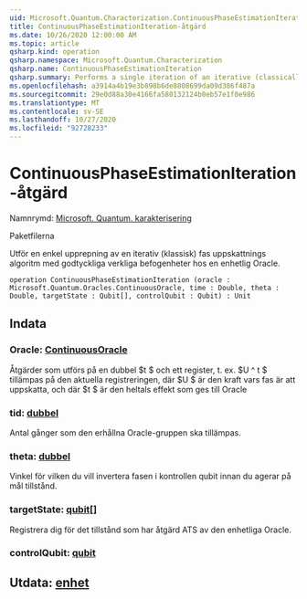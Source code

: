 ```yaml
---
uid: Microsoft.Quantum.Characterization.ContinuousPhaseEstimationIteration
title: ContinuousPhaseEstimationIteration-åtgärd
ms.date: 10/26/2020 12:00:00 AM
ms.topic: article
qsharp.kind: operation
qsharp.namespace: Microsoft.Quantum.Characterization
qsharp.name: ContinuousPhaseEstimationIteration
qsharp.summary: Performs a single iteration of an iterative (classically-controlled) phase estimation algorithm using arbitrary real powers of a unitary oracle.
ms.openlocfilehash: a3914a4b19e3b898b6de8808699da09d386f487a
ms.sourcegitcommit: 29e0d88a30e4166fa580132124b0eb57e1f0e986
ms.translationtype: MT
ms.contentlocale: sv-SE
ms.lasthandoff: 10/27/2020
ms.locfileid: "92728233"
---
```

# <a name="continuousphaseestimationiteration-operation"></a>ContinuousPhaseEstimationIteration-åtgärd

Namnrymd: [Microsoft. Quantum. karakterisering](xref:Microsoft.Quantum.Characterization)

Paketfilerna [](https://nuget.org/packages/)


Utför en enkel upprepning av en iterativ (klassisk) fas uppskattnings algoritm med godtyckliga verkliga befogenheter hos en enhetlig Oracle.

```qsharp
operation ContinuousPhaseEstimationIteration (oracle : Microsoft.Quantum.Oracles.ContinuousOracle, time : Double, theta : Double, targetState : Qubit[], controlQubit : Qubit) : Unit
```


## <a name="input"></a>Indata

### <a name="oracle--continuousoracle"></a>Oracle: [ContinuousOracle](xref:Microsoft.Quantum.Oracles.ContinuousOracle)

Åtgärder som utförs på en dubbel $t $ och ett register, t. ex. $U ^ t $ tillämpas på den aktuella registreringen, där $U $ är den kraft vars fas är att uppskatta, och där $t $ är den heltals effekt som ges till Oracle


### <a name="time--double"></a>tid: [dubbel](xref:microsoft.quantum.lang-ref.double)

Antal gånger som den erhållna Oracle-gruppen ska tillämpas.


### <a name="theta--double"></a>theta: [dubbel](xref:microsoft.quantum.lang-ref.double)

Vinkel för vilken du vill invertera fasen i kontrollen qubit innan du agerar på mål tillstånd.


### <a name="targetstate--qubit"></a>targetState: [qubit](xref:microsoft.quantum.lang-ref.qubit)[]

Registrera dig för det tillstånd som har åtgärd ATS av den enhetliga Oracle.


### <a name="controlqubit--qubit"></a>controlQubit: [qubit](xref:microsoft.quantum.lang-ref.qubit)





## <a name="output--unit"></a>Utdata: [enhet](xref:microsoft.quantum.lang-ref.unit)

